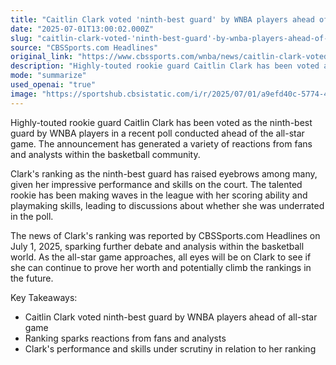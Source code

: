 ```yaml
---
title: "Caitlin Clark voted 'ninth-best guard' by WNBA players ahead of all-star game, sparks reactions"
date: "2025-07-01T13:00:02.000Z"
slug: "caitlin-clark-voted-'ninth-best-guard'-by-wnba-players-ahead-of-all-star-game-sparks-reactions"
source: "CBSSports.com Headlines"
original_link: "https://www.cbssports.com/wnba/news/caitlin-clark-voted-ninth-best-guard-by-wnba-players-ahead-of-all-star-game-sparks-reactions/"
description: "Highly-touted rookie guard Caitlin Clark has been voted as the ninth-best guard by WNBA players in a recent poll conducted ahead of the all-star game, generating mixed reactions from fans and analysts. Despite her impressive performance and skills on the court, Clark's ranking has raised eyebrows and led to discussions about whether she was underrated in the poll. The news of Clark's ranking was reported by CBSSports.com Headlines on July 1, 2025, sparking further debate and analysis within the basketball world as the all-star game approaches. All eyes will be on Clark to see if she can continue to prove her worth and potentially climb the rankings in the future."
mode: "summarize"
used_openai: "true"
image: "https://sportshub.cbsistatic.com/i/r/2025/07/01/a9efd40c-5774-44b3-8899-a9645ea05072/thumbnail/1200x675/37532eb5efbcf18cad9b5ee67386a07e/clark.png"
---
```


Highly-touted rookie guard Caitlin Clark has been voted as the ninth-best guard by WNBA players in a recent poll conducted ahead of the all-star game. The announcement has generated a variety of reactions from fans and analysts within the basketball community.

Clark's ranking as the ninth-best guard has raised eyebrows among many, given her impressive performance and skills on the court. The talented rookie has been making waves in the league with her scoring ability and playmaking skills, leading to discussions about whether she was underrated in the poll.

The news of Clark's ranking was reported by CBSSports.com Headlines on July 1, 2025, sparking further debate and analysis within the basketball world. As the all-star game approaches, all eyes will be on Clark to see if she can continue to prove her worth and potentially climb the rankings in the future.

Key Takeaways:
- Caitlin Clark voted ninth-best guard by WNBA players ahead of all-star game
- Ranking sparks reactions from fans and analysts
- Clark's performance and skills under scrutiny in relation to her ranking